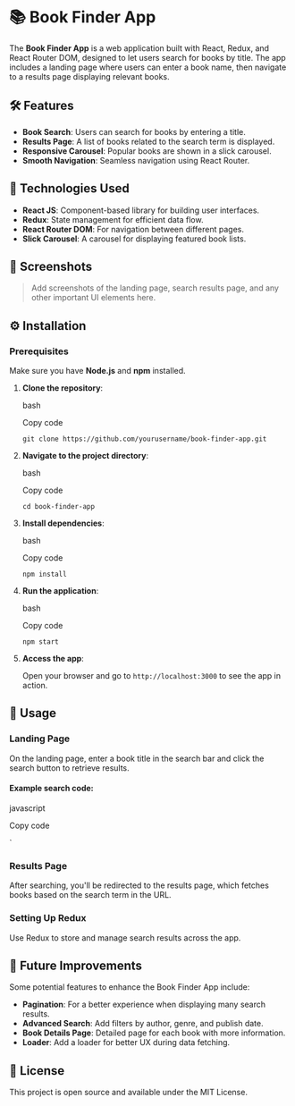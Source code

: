 📚 Book Finder App
==================

The **Book Finder App** is a web application built with React, Redux, and React Router DOM, designed to let users search for books by title. The app includes a landing page where users can enter a book name, then navigate to a results page displaying relevant books.

🛠️ Features
------------

-   **Book Search**: Users can search for books by entering a title.
-   **Results Page**: A list of books related to the search term is displayed.
-   **Responsive Carousel**: Popular books are shown in a slick carousel.
-   **Smooth Navigation**: Seamless navigation using React Router.

🚀 Technologies Used
--------------------

-   **React JS**: Component-based library for building user interfaces.
-   **Redux**: State management for efficient data flow.
-   **React Router DOM**: For navigation between different pages.
-   **Slick Carousel**: A carousel for displaying featured book lists.

📸 Screenshots
--------------

> Add screenshots of the landing page, search results page, and any other important UI elements here.



⚙️ Installation
---------------

### Prerequisites

Make sure you have **Node.js** and **npm** installed.

1.  **Clone the repository**:

    bash

    Copy code

    `git clone https://github.com/yourusername/book-finder-app.git`

2.  **Navigate to the project directory**:

    bash

    Copy code

    `cd book-finder-app`

3.  **Install dependencies**:

    bash

    Copy code

    `npm install`

4.  **Run the application**:

    bash

    Copy code

    `npm start`

5.  **Access the app**:

    Open your browser and go to `http://localhost:3000` to see the app in action.

📖 Usage
--------

### Landing Page

On the landing page, enter a book title in the search bar and click the search button to retrieve results.

#### Example search code:

javascript

Copy code

`

### Results Page

After searching, you'll be redirected to the results page, which fetches books based on the search term in the URL.


### Setting Up Redux

Use Redux to store and manage search results across the app.


🧩 Future Improvements
----------------------

Some potential features to enhance the Book Finder App include:

-   **Pagination**: For a better experience when displaying many search results.
-   **Advanced Search**: Add filters by author, genre, and publish date.
-   **Book Details Page**: Detailed page for each book with more information.
-   **Loader**: Add a loader for better UX during data fetching.

📝 License
----------

This project is open source and available under the MIT License.
